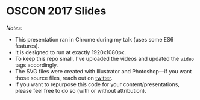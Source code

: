 # OSCON 2017 Slides

*Notes:*

 * This presentation ran in Chrome during my talk (uses some ES6 features).
 * It is designed to run at exactly 1920x1080px.
 * To keep this repo small, I've uploaded the videos and updated the `video` tags accordingly.
 * The SVG files were created with Illustrator and Photoshop—if you want those source files, reach out on [twitter](http://twitter.com/evanbooth).
 * If you want to repurpose this code for your content/presentations, please feel free to do so (with or without attribution).

